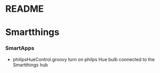 # README #

# Smartthings

### SmartApps 
* philipsHueControl.groovy
turn on philps Hue bulb connected to the Smartthings hub